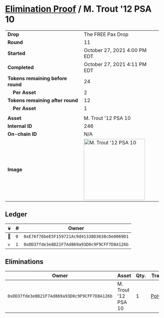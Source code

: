 # [Elimination Proof](./readme.md) / M. Trout &#039;12 PSA 10

|||
|---|---|
| **Drop** | The FREE Pax Drop |
| **Round** | 11 |
| **Started** | October 27, 2021 4:00 PM EDT |
| **Completed** | October 27, 2021 4:11 PM EDT |
| **Tokens remaining before round** | 24 |
| **&nbsp;&nbsp;&nbsp;&nbsp;Per Asset** | 2 |
| **Tokens remaining after round** | 12 |
| **&nbsp;&nbsp;&nbsp;&nbsp;Per Asset** | 1 |
| | |
| **Asset** | M. Trout &#039;12 PSA 10 |
| **Internal ID** | 246 |
| **On-chain ID** | N/A |
| **Image** | <img src="https://tcdn.blokpax.com/94aa4804-2e3b-4700-a0aa-ad617567a755/6c0baf8cc02e1e48ed28e2f3e6674ecb0f9d21346e11a73eeb5a4e61326db0f4.jpg" height="200" alt="M. Trout &#039;12 PSA 10" /> |

## Ledger

| 💀 | # | Owner |
| --- | --- | --- |
| 👑 | `0` | `0xE76f76beE5F159721Ac9d41338D3638cDe0069D1` |
| 💀 | `1` | `0xDD37fde3e8D21F7Ad869a93D0c9F9CFF7D8A126b` |


## Eliminations

| Owner | Asset | Qty. | Transaction |
| --- | --- | --- | --- |
| `0xDD37fde3e8D21F7Ad869a93D0c9F9CFF7D8A126b` | M. Trout '12 PSA 10 | 1 | [Polygonscan](https://polygonscan.com/tx/0x8ab6c2226cf10fd9985fb7560d290844ce81f5810c2f3ae2f5fd23cf14e276c5) |
